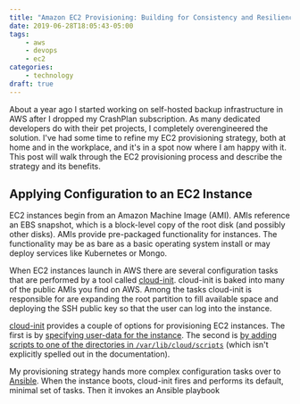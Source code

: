 ```yaml
---
title: "Amazon EC2 Provisioning: Building for Consistency and Resiliency"
date: 2019-06-28T18:05:43-05:00
tags:
    - aws
    - devops
    - ec2
categories:
    - technology
draft: true
---
```


About a year ago I started working on self-hosted backup infrastructure in AWS after
I dropped my CrashPlan subscription. As many dedicated developers do with their pet
projects, I completely overengineered the solution. I've had some time to refine
my EC2 provisioning strategy, both at home and in the workplace, and it's in a spot
now where I am happy with it. This post will walk through the EC2 provisioning
process and describe the strategy and its benefits.

Applying Configuration to an EC2 Instance
-----------------------------------------

EC2 instances begin from an Amazon Machine Image (AMI). AMIs reference an EBS
snapshot, which is a block-level copy of the root disk (and possibly other
disks). AMIs provide pre-packaged functionality for instances. The
functionality may be as bare as a basic operating system install or may deploy
services like Kubernetes or Mongo.

When EC2 instances launch in AWS there are several configuration tasks that
are performed by a tool called [cloud-init][1]. cloud-init is baked
into many of the public AMIs you find on AWS. Among the tasks cloud-init
is responsible for are expanding the root partition to fill available space
and deploying the SSH public key so that the user can log into the instance.

[cloud-init][1] provides a couple of options for provisioning EC2 instances.
The first is by [specifying user-data for the instance][3]. The second is
[by adding scripts to one of the directories in `/var/lib/cloud/scripts`][4]
(which isn't explicitly spelled out in the documentation).

My provisioning strategy hands more complex configuration tasks over to
[Ansible][2]. When the instance boots, cloud-init fires and performs
its default, minimal set of tasks. Then it invokes an Ansible playbook


[1]: https://cloudinit.readthedocs.io/en/latest/
[2]: https://docs.ansible.com/ansible/latest/index.html
[3]: https://cloudinit.readthedocs.io/en/latest/topics/format.html
[4]: https://stackoverflow.com/a/10455027
